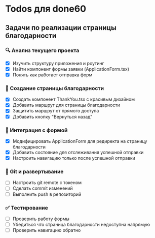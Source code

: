 # Todos для done60

## Задачи по реализации страницы благодарности

### 🔍 Анализ текущего проекта
- [x] Изучить структуру приложения и роутинг
- [x] Найти компонент формы заявки (ApplicationForm.tsx)
- [x] Понять как работает отправка форм

### 🎨 Создание страницы благодарности
- [x] Создать компонент ThankYou.tsx с красивым дизайном
- [x] Добавить маршрут для страницы благодарности
- [x] Защитить маршрут от прямого доступа
- [x] Добавить кнопку "Вернуться назад"

### 🔧 Интеграция с формой
- [x] Модифицировать ApplicationForm для редиректа на страницу благодарности
- [x] Добавить состояние для отслеживания успешной отправки
- [x] Настроить навигацию только после успешной отправки

### 🔐 Git и развертывание
- [ ] Настроить git remote с токеном
- [ ] Сделать commit изменений
- [ ] Выполнить push в репозиторий

### ✅ Тестирование
- [ ] Проверить работу формы
- [ ] Убедиться что страница благодарности недоступна напрямую
- [ ] Проверить навигацию обратно
